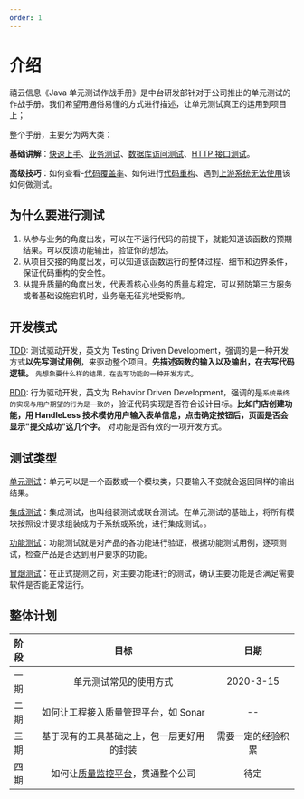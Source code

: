 ```yaml
---
order: 1
---
```


# 介绍

禧云信息《Java 单元测试作战手册》是中台研发部针对于公司推出的单元测试的作战手册。我们希望用通俗易懂的方式进行描述，让单元测试真正的运用到项目上；

整个手册，主要分为两大类：

**基础讲解**：[快速上手](/java-unit-docs/getting-started)、[业务测试](/java-unit-docs/01-testing-method/01-business)、[数据库访问测试](/java-unit-docs/01-testing-method/02-dao)、[HTTP 接口测试](/java-unit-docs/01-testing-method/03-http)。

**高级技巧**：如何查看-[代码覆盖率](/java-unit-docs/01-testing-method/04-coverage)、如何进行[代码重构](/java-unit-docs/02-coverage/01-optimize)、遇到[上游系统无法使用](/java-unit-docs/02-coverage/02-faker)该如何做测试。

## 为什么要进行测试

1. 从参与业务的角度出发，可以在不运行代码的前提下，就能知道该函数的预期结果。可以反馈功能输出，验证你的想法。
2. 从项目交接的角度出发，可以知道该函数运行的整体过程、细节和边界条件，保证代码重构的安全性。
3. 从提升质量的角度出发，代表着核心业务的质量与稳定，可以预防第三方服务或者基础设施宕机时，业务毫无征兆地受影响。

## 开发模式

[TDD](https://baike.baidu.com/item/TDD/9064369): 测试驱动开发，英文为 Testing Driven Development，强调的是一种开发方式**以先写测试用例**，来驱动整个项目。**先描述函数的输入以及输出，在去写代码逻辑。** `先想象要什么样的结果，在去写功能的一种开发方式`。

[BDD](https://baike.baidu.com/item/%E8%A1%8C%E4%B8%BA%E9%A9%B1%E5%8A%A8%E5%BC%80%E5%8F%91/9424963?fr=aladdin&fromtitle=BDD&fromid=10735732): 行为驱动开发，英文为 Behavior Driven Development，强调的是`系统最终的实现与用户期望的行为是一致的`，验证代码实现是否符合设计目标。**比如门店创建功能，用 HandleLess 技术模仿用户输入表单信息，点击确定按钮后，页面是否会显示"提交成功"这几个字。** 对功能是否有效的一项开发方式。

## 测试类型

[单元测试](https://baike.baidu.com/item/%E5%8D%95%E5%85%83%E6%B5%8B%E8%AF%95)：单元可以是一个函数或一个模块类，只要输入不变就会返回同样的输出结果。

[集成测试](https://baike.baidu.com/item/%E9%9B%86%E6%88%90%E6%B5%8B%E8%AF%95/1924552)：集成测试，也叫组装测试或联合测试。在单元测试的基础上，将所有模块按照设计要求组装成为子系统或系统，进行集成测试。。

[功能测试](https://baike.baidu.com/item/%E5%8A%9F%E8%83%BD%E6%B5%8B%E8%AF%95/10921202?fr=aladdin)：功能测试就是对产品的各功能进行验证，根据功能测试用例，逐项测试，检查产品是否达到用户要求的功能。

[冒烟测试](https://baike.baidu.com/item/%E5%86%92%E7%83%9F%E6%B5%8B%E8%AF%95)：在正式提测之前，对主要功能进行的测试，确认主要功能是否满足需要软件是否能正常运行。

## 整体计划

| 阶段 | 目标 | 日期 |
| :---| :---: | :----: |
| 一期 | 单元测试常见的使用方式 | 2020-3-15 |
| 二期 | 如何让工程接入质量管理平台，如 Sonar | -- |
| 三期 | 基于现有的工具基础之上，包一层更好用的封装 | 需要一定的经验积累 |
| 四期 | 如何让[质量监控平台](/java-unit-docs/05-other/03-platform)，贯通整个公司 | 待定 |